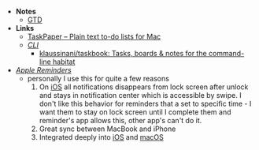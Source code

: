 - **Notes**
	- [GTD](GTD.md)
- **Links**
	- [TaskPaper – Plain text to-do lists for Mac](https://www.taskpaper.com/)
	- *[CLI](CLI.md)*
		- [klaussinani/taskbook: Tasks, boards & notes for the command-line habitat](https://github.com/klaussinani/taskbook)
- *[Apple Reminders](https://apps.apple.com/us/app/reminders/id1108187841)*
	- personally I use this for quite a few reasons
		1. On [iOS](iOS.md) all notifications disappears from lock screen after unlock and stays in notification center which is accessible by swipe. I don't like this behavior for reminders that a set to specific time - I want them to stay on lock screen until I complete them and reminder's app allows this, other app's can't do it.
		2.   Great sync between MacBook and iPhone 
		3.   Integrated deeply into [iOS](iOS.md) and [macOS](macOS.md)